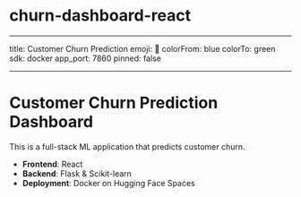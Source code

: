 # churn-dashboard-react

---

title: Customer Churn Prediction
emoji: 🚀
colorFrom: blue
colorTo: green
sdk: docker
app_port: 7860
pinned: false

---

# Customer Churn Prediction Dashboard

This is a full-stack ML application that predicts customer churn.

- **Frontend**: React
- **Backend**: Flask & Scikit-learn
- **Deployment**: Docker on Hugging Face Spaces
